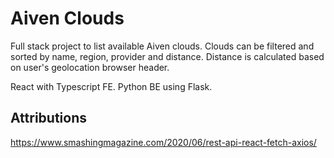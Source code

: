 # Aiven Clouds

Full stack project to list available Aiven clouds.
Clouds can be filtered and sorted by name, region, provider and distance.
Distance is calculated based on user's geolocation browser header.

React with Typescript FE.
Python BE using Flask.


## Attributions

https://www.smashingmagazine.com/2020/06/rest-api-react-fetch-axios/
